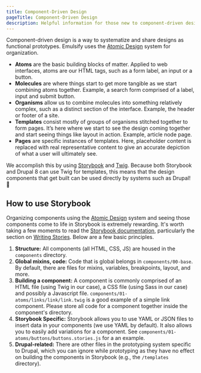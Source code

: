 ```yaml
---
title: Component-Driven Design
pageTitle: Component-Driven Design
description: Helpful information for those new to component-driven design
---
```


Component-driven design is a way to systematize and share designs as functional prototypes. Emulsify uses the [Atomic Design](http://bradfrost.com/blog/post/atomic-web-design/) system for organization.

* **Atoms** are the basic building blocks of matter. Applied to web interfaces, atoms are our HTML tags, such as a form label, an input or a button.
* **Molecules** are where things start to get more tangible as we start combining atoms together. Example, a search form comprised of a label, input and submit button.
* **Organisms** allow us to combine molecules into something relatively complex, such as a distinct section of the interface. Example, the header or footer of a site.
* **Templates** consist mostly of groups of organisms stitched together to form pages. It’s here where we start to see the design coming together and start seeing things like layout in action. Example, article node page.
* **Pages** are specific instances of templates. Here, placeholder content is replaced with real representative content to give an accurate depiction of what a user will ultimately see.

We accomplish this by using [Storybook](https://storybook.js.org/) and [Twig](https://twig.symfony.com/). Because both Storybook and Drupal 8 can use Twig for templates, this means that the design components that get built can be used directly by systems such as Drupal! 🎉

## How to use Storybook

Organizing components using the [Atomic Design](http://bradfrost.com/blog/post/atomic-web-design/) system and seeing those components come to life in Storybook is extremely rewarding. It's worth taking a few moments to read the [Storybook documentation](https://storybook.js.org/docs/basics/introduction/), particularly the section on [Writing Stories](https://storybook.js.org/docs/basics/writing-stories/). Below are a few basic principles.

1. **Structure:** All components \(all HTML, CSS, JS\) are housed in the `components` directory.
2. **Global mixins, code:** Code that is global belongs in `components/00-base`. By default, there are files for mixins, variables, breakpoints, layout, and more.
3. **Building a component:** A component is commonly comprised of an HTML file \(using Twig in our case\), a CSS file \(using Sass in our case\) and possibly a Javascript file. `components/01-atoms/links/link/link.twig` is a good example of a simple link component. Please store all code for a component together inside the component's directory.
4. **Storybook Specific:** Storybook allows you to use YAML or JSON files to insert data in your components \(we use YAML by default\). It also allows you to easily add variations for a component. See `components/01-atoms/buttons/buttons.stories.js` for a an example.
5. **Drupal-related:** There are other files in the prototyping system specific to Drupal, which you can ignore while prototyping as they have no effect on building the components in Storybook \(e.g., the `/templates` directory\).
